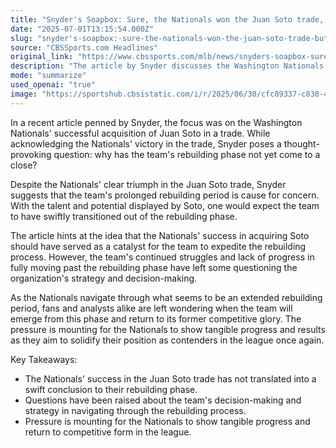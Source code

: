 ```yaml
---
title: "Snyder's Soapbox: Sure, the Nationals won the Juan Soto trade, but shouldn't the rebuild be over by now?"
date: "2025-07-01T13:15:54.000Z"
slug: "snyder's-soapbox:-sure-the-nationals-won-the-juan-soto-trade-but-shouldn't-the-rebuild-be-over-by-now"
source: "CBSSports.com Headlines"
original_link: "https://www.cbssports.com/mlb/news/snyders-soapbox-sure-the-nationals-won-the-juan-soto-trade-but-shouldnt-the-rebuild-be-over-by-now/"
description: "The article by Snyder discusses the Washington Nationals' successful acquisition of Juan Soto in a trade, highlighting their victory in the deal. Despite this, Snyder questions why the team's rebuilding phase has not yet ended. The prolonged rebuilding period has raised concerns about the Nationals' strategy and decision-making, especially considering the talent and potential displayed by Soto. Fans and analysts are eagerly awaiting the team's emergence from this phase and a return to competitive form in the league."
mode: "summarize"
used_openai: "true"
image: "https://sportshub.cbsistatic.com/i/r/2025/06/30/cfc89337-c830-4159-b775-919dd8c492bd/thumbnail/1200x675/e2266eb8026786938ffce849752439ce/wood-getty.png"
---
```


In a recent article penned by Snyder, the focus was on the Washington Nationals' successful acquisition of Juan Soto in a trade. While acknowledging the Nationals' victory in the trade, Snyder poses a thought-provoking question: why has the team's rebuilding phase not yet come to a close?

Despite the Nationals' clear triumph in the Juan Soto trade, Snyder suggests that the team's prolonged rebuilding period is cause for concern. With the talent and potential displayed by Soto, one would expect the team to have swiftly transitioned out of the rebuilding phase.

The article hints at the idea that the Nationals' success in acquiring Soto should have served as a catalyst for the team to expedite the rebuilding process. However, the team's continued struggles and lack of progress in fully moving past the rebuilding phase have left some questioning the organization's strategy and decision-making.

As the Nationals navigate through what seems to be an extended rebuilding period, fans and analysts alike are left wondering when the team will emerge from this phase and return to its former competitive glory. The pressure is mounting for the Nationals to show tangible progress and results as they aim to solidify their position as contenders in the league once again.

Key Takeaways:
- The Nationals' success in the Juan Soto trade has not translated into a swift conclusion to their rebuilding phase.
- Questions have been raised about the team's decision-making and strategy in navigating through the rebuilding process.
- Pressure is mounting for the Nationals to show tangible progress and return to competitive form in the league.